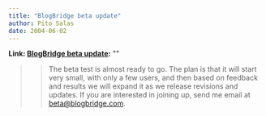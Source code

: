 ```yaml
---
title: "BlogBridge beta update"
author: Pito Salas
date: 2004-06-02
---
```


**Link: [BlogBridge beta update](None):** ""


>>

>> The beta test is almost ready to go. The plan is that it will start very
small, with only a few users, and then based on feedback and results we will
expand it as we release revisions and updates. If you are interested in
joining up, send me email at beta@blogbridge.com.


